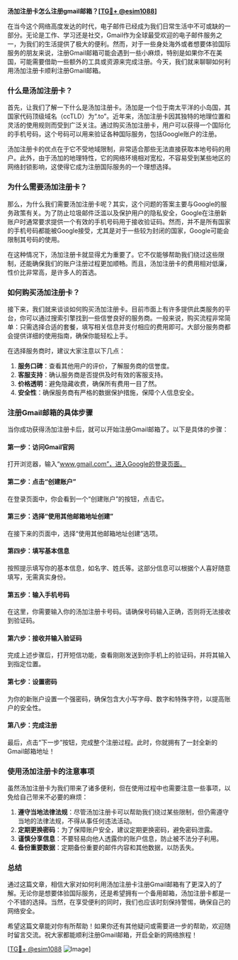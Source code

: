 **汤加注册卡怎么注册gmail邮箱？[[TG💪+ @esim1088](https://t.me/s/esim1088)]**

在当今这个网络高度发达的时代，电子邮件已经成为我们日常生活中不可或缺的一部分。无论是工作、学习还是社交，Gmail作为全球最受欢迎的电子邮件服务之一，为我们的生活提供了极大的便利。然而，对于一些身处海外或者想要体验国际服务的朋友来说，注册Gmail邮箱可能会遇到一些小麻烦，特别是如果你不在美国，可能需要借助一些额外的工具或资源来完成注册。今天，我们就来聊聊如何利用汤加注册卡顺利注册Gmail邮箱。

### 什么是汤加注册卡？

首先，让我们了解一下什么是汤加注册卡。汤加是一个位于南太平洋的小岛国，其国家代码顶级域名（ccTLD）为“.to”。近年来，汤加注册卡因其独特的地理位置和灵活的使用规则而受到广泛关注。通过购买汤加注册卡，用户可以获得一个国际化的手机号码，这个号码可以用来验证各种国际服务，包括Google账户的注册。

汤加注册卡的优点在于它不受地域限制，非常适合那些无法直接获取本地号码的用户。此外，由于汤加的地理特性，它的网络环境相对宽松，不容易受到某些地区的网络封锁影响，这使得它成为注册国际服务的一个理想选择。

### 为什么需要汤加注册卡？

那么，为什么我们需要汤加注册卡呢？其实，这个问题的答案主要与Google的服务政策有关。为了防止垃圾邮件泛滥以及保护用户的隐私安全，Google在注册新账户时通常要求提供一个有效的手机号码用于接收验证码。然而，并不是所有国家的手机号码都能被Google接受，尤其是对于一些较为封闭的国家，Google可能会限制其号码的使用。

在这种情况下，汤加注册卡就显得尤为重要了。它不仅能够帮助我们绕过这些限制，还能确保我们的账户注册过程更加顺畅。而且，汤加注册卡的费用相对低廉，性价比非常高，是许多人的首选。

### 如何购买汤加注册卡？

接下来，我们就来谈谈如何购买汤加注册卡。目前市面上有许多提供此类服务的平台，你可以通过搜索引擎找到一些信誉良好的服务商。一般来说，购买流程非常简单：只需选择合适的套餐，填写相关信息并支付相应的费用即可。大部分服务商都会提供详细的使用指南，确保你能轻松上手。

在选择服务商时，建议大家注意以下几点：

1. **服务口碑**：查看其他用户的评价，了解服务商的信誉度。
2. **客服支持**：确认服务商是否提供及时有效的客服支持。
3. **价格透明**：避免隐藏收费，确保所有费用一目了然。
4. **安全性**：确保服务商有严格的数据保护措施，保障个人信息安全。

### 注册Gmail邮箱的具体步骤

当你成功获得汤加注册卡后，就可以开始注册Gmail邮箱了。以下是具体的步骤：

#### 第一步：访问Gmail官网
打开浏览器，输入“www.gmail.com”，进入Google的登录页面。

#### 第二步：点击“创建账户”
在登录页面中，你会看到一个“创建账户”的按钮，点击它。

#### 第三步：选择“使用其他邮箱地址创建”
在接下来的页面中，选择“使用其他邮箱地址创建”选项。

#### 第四步：填写基本信息
按照提示填写你的基本信息，如名字、姓氏等。这部分信息可以根据个人喜好随意填写，无需真实身份。

#### 第五步：输入手机号码
在这里，你需要输入你的汤加注册卡号码。请确保号码输入正确，否则将无法接收到验证码。

#### 第六步：接收并输入验证码
完成上述步骤后，打开短信功能，查看刚刚发送到你手机上的验证码，并将其输入到指定位置。

#### 第七步：设置密码
为你的新账户设置一个强密码，确保包含大小写字母、数字和特殊字符，以提高账户的安全性。

#### 第八步：完成注册
最后，点击“下一步”按钮，完成整个注册过程。此时，你就拥有了一封全新的Gmail邮箱地址！

### 使用汤加注册卡的注意事项

虽然汤加注册卡为我们带来了诸多便利，但在使用过程中也需要注意一些事项，以免给自己带来不必要的麻烦：

1. **遵守当地法律法规**：尽管汤加注册卡可以帮助我们绕过某些限制，但仍需遵守当地的法律法规，不得从事任何违法活动。
2. **定期更换密码**：为了保障账户安全，建议定期更换密码，避免密码泄露。
3. **谨慎分享信息**：不要轻易向他人透露你的账户信息，防止被不法分子利用。
4. **备份重要数据**：定期备份重要的邮件内容和其他数据，以防丢失。

### 总结

通过这篇文章，相信大家对如何利用汤加注册卡注册Gmail邮箱有了更深入的了解。无论你是想要体验国际服务，还是希望拥有一个备用邮箱，汤加注册卡都是一个不错的选择。当然，在享受便利的同时，我们也应该时刻保持警惕，确保自己的网络安全。

希望这篇文章能对你有所帮助！如果你还有其他疑问或需要进一步的帮助，欢迎随时留言交流。祝大家都能顺利注册Gmail邮箱，开启全新的网络旅程！

[[TG💪+ @esim1088](https://t.me/s/esim1088) ![Image](https://i.postimg.cc/4NQfJmqS/Snipaste-2025-05-13-00-14-12.png)]